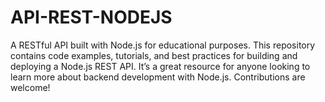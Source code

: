 # API-REST-NODEJS

A RESTful API built with Node.js for educational purposes. This repository contains code examples, tutorials, and best practices for building and deploying a Node.js REST API. It’s a great resource for anyone looking to learn more about backend development with Node.js. Contributions are welcome!
